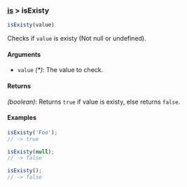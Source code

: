 ### [is](../) > isExisty

```js
isExisty(value)
```

Checks if `value` is existy (Not null or undefined).

#### Arguments

- `value` _(*)_: The value to check.

#### Returns

_(boolean)_: Returns `true` if value is existy, else returns `false`.

#### Examples
```js
isExisty('Foo');
// -> true

isExisty(null);
// -> false

isExisty();
// -> false
```
